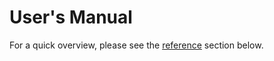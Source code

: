 # User's Manual

For a quick overview, please see the [reference](#module-reference) section below.

